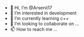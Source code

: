 - 👋 Hi, I’m @Arsenii17
- 👀 I’m interested in development
- 🌱 I’m currently learning c++
- 💞️ I’m looking to collaborate on ...
- 📫 How to reach me ...

<!---
Arsenii17/Arsenii17 is a ✨ special ✨ repository because its `README.md` (this file) appears on your GitHub profile.
You can click the Preview link to take a look at your changes.
--->
